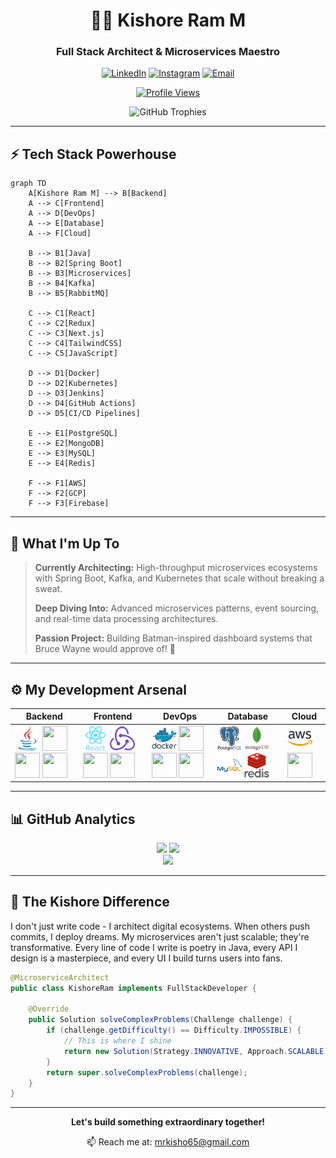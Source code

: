 <div align="center">
  
# 👨‍💻 Kishore Ram M

### Full Stack Architect & Microservices Maestro

<a href="https://linkedin.com/in/kishoreramm"><img src="https://img.shields.io/badge/LinkedIn-0077B5?style=for-the-badge&logo=linkedin&logoColor=white" alt="LinkedIn"></a>
<a href="https://instagram.com/thekrm"><img src="https://img.shields.io/badge/Instagram-E4405F?style=for-the-badge&logo=instagram&logoColor=white" alt="Instagram"></a>
<a href="mailto:mrkisho65@gmail.com"><img src="https://img.shields.io/badge/Gmail-D14836?style=for-the-badge&logo=gmail&logoColor=white" alt="Email"></a>

[![Profile Views](https://komarev.com/ghpvc/?username=kishoreram-m&label=Profile%20views&color=0e75b6&style=flat)](https://github.com/kishoreram-m)

</div>

<div align="center">
  <img src="https://github-profile-trophy.vercel.app/?username=kishoreram-m&theme=nord&column=7&no-frame=true&no-bg=true" alt="GitHub Trophies" />
</div>

---

## ⚡ Tech Stack Powerhouse

```mermaid
graph TD
    A[Kishore Ram M] --> B[Backend]
    A --> C[Frontend]
    A --> D[DevOps]
    A --> E[Database]
    A --> F[Cloud]
    
    B --> B1[Java]
    B --> B2[Spring Boot]
    B --> B3[Microservices]
    B --> B4[Kafka]
    B --> B5[RabbitMQ]
    
    C --> C1[React]
    C --> C2[Redux]
    C --> C3[Next.js]
    C --> C4[TailwindCSS]
    C --> C5[JavaScript]
    
    D --> D1[Docker]
    D --> D2[Kubernetes]
    D --> D3[Jenkins]
    D --> D4[GitHub Actions]
    D --> D5[CI/CD Pipelines]
    
    E --> E1[PostgreSQL]
    E --> E2[MongoDB]
    E --> E3[MySQL]
    E --> E4[Redis]
    
    F --> F1[AWS]
    F --> F2[GCP]
    F --> F3[Firebase]
```

---

## 🚀 What I'm Up To

> **Currently Architecting:** High-throughput microservices ecosystems with Spring Boot, Kafka, and Kubernetes that scale without breaking a sweat.
>
> **Deep Diving Into:** Advanced microservices patterns, event sourcing, and real-time data processing architectures.
>
> **Passion Project:** Building Batman-inspired dashboard systems that Bruce Wayne would approve of! 🦇

---

## ⚙️ My Development Arsenal

<div align="center">

| Backend | Frontend | DevOps | Database | Cloud |
|---------|----------|--------|----------|-------|
| <img src="https://raw.githubusercontent.com/devicons/devicon/master/icons/java/java-original.svg" width="40" height="40"/> <img src="https://www.vectorlogo.zone/logos/springio/springio-icon.svg" width="40" height="40"/> <img src="https://www.vectorlogo.zone/logos/apache_kafka/apache_kafka-icon.svg" width="40" height="40"/> <img src="https://www.vectorlogo.zone/logos/rabbitmq/rabbitmq-icon.svg" width="40" height="40"/> | <img src="https://raw.githubusercontent.com/devicons/devicon/master/icons/react/react-original-wordmark.svg" width="40" height="40"/> <img src="https://raw.githubusercontent.com/devicons/devicon/master/icons/redux/redux-original.svg" width="40" height="40"/> <img src="https://cdn.worldvectorlogo.com/logos/nextjs-2.svg" width="40" height="40"/> <img src="https://www.vectorlogo.zone/logos/tailwindcss/tailwindcss-icon.svg" width="40" height="40"/> | <img src="https://raw.githubusercontent.com/devicons/devicon/master/icons/docker/docker-original-wordmark.svg" width="40" height="40"/> <img src="https://www.vectorlogo.zone/logos/kubernetes/kubernetes-icon.svg" width="40" height="40"/> <img src="https://www.vectorlogo.zone/logos/jenkins/jenkins-icon.svg" width="40" height="40"/> <img src="https://www.vectorlogo.zone/logos/git-scm/git-scm-icon.svg" width="40" height="40"/> | <img src="https://raw.githubusercontent.com/devicons/devicon/master/icons/postgresql/postgresql-original-wordmark.svg" width="40" height="40"/> <img src="https://raw.githubusercontent.com/devicons/devicon/master/icons/mongodb/mongodb-original-wordmark.svg" width="40" height="40"/> <img src="https://raw.githubusercontent.com/devicons/devicon/master/icons/mysql/mysql-original-wordmark.svg" width="40" height="40"/> <img src="https://raw.githubusercontent.com/devicons/devicon/master/icons/redis/redis-original-wordmark.svg" width="40" height="40"/> | <img src="https://raw.githubusercontent.com/devicons/devicon/master/icons/amazonwebservices/amazonwebservices-original-wordmark.svg" width="40" height="40"/> <img src="https://www.vectorlogo.zone/logos/google_cloud/google_cloud-icon.svg" width="40" height="40"/> |

</div>

---

## 📊 GitHub Analytics

<div align="center">
  <img height="180em" src="https://github-readme-stats.vercel.app/api?username=kishoreram-m&show_icons=true&theme=tokyonight&include_all_commits=true&count_private=true"/>
  <img height="180em" src="https://github-readme-stats.vercel.app/api/top-langs/?username=kishoreram-m&layout=compact&langs_count=7&theme=tokyonight"/>
</div>

<div align="center">
  <img height="180em" src="https://github-readme-streak-stats.herokuapp.com/?user=kishoreram-m&theme=tokyonight"/>
</div>

---

## 🦇 The Kishore Difference

I don't just write code - I architect digital ecosystems. When others push commits, I deploy dreams. My microservices aren't just scalable; they're transformative. Every line of code I write is poetry in Java, every API I design is a masterpiece, and every UI I build turns users into fans.

```java
@MicroserviceArchitect
public class KishoreRam implements FullStackDeveloper {
    
    @Override
    public Solution solveComplexProblems(Challenge challenge) {
        if (challenge.getDifficulty() == Difficulty.IMPOSSIBLE) {
            // This is where I shine
            return new Solution(Strategy.INNOVATIVE, Approach.SCALABLE);
        }
        return super.solveComplexProblems(challenge);
    }
}
```

---

<div align="center">
  <p><strong>Let's build something extraordinary together!</strong></p>
  <p>📫 Reach me at: <a href="mailto:mrkisho65@gmail.com">mrkisho65@gmail.com</a></p>
</div>
